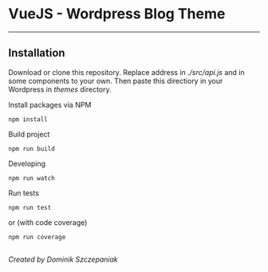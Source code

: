 # VueJS - Wordpress Blog Theme

----
## Installation

Download or clone this repository.
Replace address in *./src/api.js* and in some components to your own.
Then paste this directiory in your Wordpress in *themes* directory.

Install packages via NPM

    npm install

Build project

    npm run build

Developing

    npm run watch

Run tests
  
    npm run test

or (with code coverage)

    npm run coverage

##

*Created by Dominik Szczepaniak*